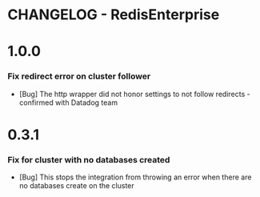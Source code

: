 # CHANGELOG - RedisEnterprise


1.0.0
=====

### Fix redirect error on cluster follower

* [Bug] The http wrapper did not honor settings to not follow redirects - confirmed with Datadog team


0.3.1
=====

### Fix for cluster with no databases created

* [Bug] This stops the integration from throwing an error when there are no databases create on the cluster
